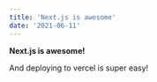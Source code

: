 ```yaml
---
title: 'Next.js is awesome'
date: '2021-06-11'
---
```


**Next.js is awesome!**

And deploying to vercel is super easy!
